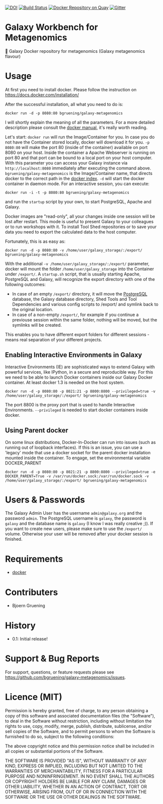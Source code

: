 [![DOI](https://zenodo.org/badge/5466/bgruening/docker-galaxy-stable.svg)](https://zenodo.org/badge/latestdoi/5466/bgruening/docker-galaxy-stable)
[![Build Status](https://travis-ci.org/bgruening/galaxy-metagenomics.svg?branch=master)](https://travis-ci.org/bgruening/galaxy-metagenomics)
[![Docker Repository on Quay](https://quay.io/repository/bgruening/galaxy-metagenomics/status "Docker Repository on Quay")](https://quay.io/repository/bgruening/galaxy-metagenomics)
[![Gitter](https://badges.gitter.im/bgruening/docker-galaxy-stable.svg)](https://gitter.im/bgruening/docker-galaxy-stable?utm_source=badge&utm_medium=badge&utm_campaign=pr-badge)

Galaxy Workbench for Metagenomics
=================================

:whale: Galaxy Docker repository for metagenomics (Galaxy metagenomics flavour) 

Usage
=====

At first you need to install docker. Please follow the instruction on https://docs.docker.com/installation/

After the successful installation, all what you need to do is:

``docker run -d -p 8080:80 bgruening/galaxy-metagenomics``

I will shortly explain the meaning of all the parameters. For a more detailed description please consult
the [docker manual](http://docs.docker.io/), it's really worth reading.

Let's start: ``docker run`` will run the Image/Container for you. 
In case you do not have the Container stored locally, docker will download it for you. ``-p 8080:80`` 
will make the port 80 (inside of the container) available on port 8080 on your host. 
Inside the container a Apache Webserver is running on port 80 and that port can be bound to a 
local port on your host computer. With this parameter you can access your Galaxy instance via ``http://localhost:8080`` 
immediately after executing the command above. ``bgruening/galaxy-metagenomics`` is the Image/Container name, 
that directs docker to the correct path in the [docker index](https://index.docker.io/u/bgruening/galaxy-metagenomics/). ``-d`` 
will start the docker container in daemon mode. For an interactive session, you can execute:

``docker run -i -t -p 8080:80 bgruening/galaxy-metagenomics``

and run the ``` startup ``` script by your own, to start PostgreSQL, Apache and Galaxy.

Docker images are "read-only", all your changes inside one session will be lost after restart. This mode is useful to present Galaxy to your colleagues or to run workshops with it. To install Tool Shed repositories or to save your data you need to export the calculated data to the host computer.

Fortunately, this is as easy as:

``docker run -d -p 8080:80 -v /home/user/galaxy_storage/:/export/ bgruening/galaxy-metagenomics``

With the additional ``-v /home/user/galaxy_storage/:/export/`` parameter, docker will mount the folder ``/home/user/galaxy_storage`` into the Container under ``/export/``. A ``startup.sh`` script, that is usually starting Apache, PostgreSQL and Galaxy, will recognize the export directory with one of the following outcomes:

  - In case of an empty ``/export/`` directory, it will move the [PostgreSQL](http://www.postgresql.org/) database, the Galaxy database directory, Shed Tools and Tool Dependencies and various config scripts to /export/ and symlink back to the original location.
  - In case of a non-empty ``/export/``, for example if you continue a previouse session within the same folder, nothing will be moved, but the symlinks will be created.

This enables you to have different export folders for different sessions - means real separation of your different projects.


Enabling Interactive Environments in Galaxy
-------------------------------------------

Interactive Environments (IE) are sophisticated ways to extend Galaxy with powerful services, like IPython, in a secure and reproducible way.
For this we need to be able to launch Docker containers inside our Galaxy Docker container. At least docker 1.3 is needed on the host system.

``docker run -d -p 8080:80 -p 8021:21 -p 8800:8800 --privileged=true -v /home/user/galaxy_storage/:/export/ bgruening/galaxy-metagenomics``

The port 8800 is the proxy port that is used to handle Interactive Environments. ``--privileged`` is needed to start docker containers inside docker.

Using Parent docker
-------------------
On some linux distributions, Docker-In-Docker can run into issues (such as running out of loopback interfaces). If this is an issue,
you can use a 'legacy' mode that use a docker socket for the parent docker installation mounted inside the container. To engage, set the 
environmental variable DOCKER_PARENT

``docker run -d -p 8080:80 -p 8021:21 -p 8800:8800 --privileged=true -e DOCKER_PARENT=True -v /var/run/docker.sock:/var/run/docker.sock -v /home/user/galaxy_storage/:/export/ bgruening/galaxy-metagenomics``



Users & Passwords
================

The Galaxy Admin User has the username ``admin@galaxy.org`` and the password ``admin``.
The PostgreSQL username is ``galaxy``, the password is ``galaxy`` and the database name is ``galaxy`` (I know I was really creative ;)).
If you want to create new users, please make sure to use the ``/export/`` volume. Otherwise your user will be removed after your docker session is finished.


Requirements
============

- [docker](https://docs.docker.com/installation/)


Contributers
============

 - Bjoern Gruening


History
=======

 - 0.1: Initial release!


Support & Bug Reports
=====================

For support, questions, or feature requests please see https://github.com/bgruening/galaxy-metagenomics/issues.



Licence (MIT)
=============

Permission is hereby granted, free of charge, to any person obtaining a copy
of this software and associated documentation files (the "Software"), to deal
in the Software without restriction, including without limitation the rights
to use, copy, modify, merge, publish, distribute, sublicense, and/or sell
copies of the Software, and to permit persons to whom the Software is
furnished to do so, subject to the following conditions:

The above copyright notice and this permission notice shall be included in
all copies or substantial portions of the Software.

THE SOFTWARE IS PROVIDED "AS IS", WITHOUT WARRANTY OF ANY KIND, EXPRESS OR
IMPLIED, INCLUDING BUT NOT LIMITED TO THE WARRANTIES OF MERCHANTABILITY,
FITNESS FOR A PARTICULAR PURPOSE AND NONINFRINGEMENT. IN NO EVENT SHALL THE
AUTHORS OR COPYRIGHT HOLDERS BE LIABLE FOR ANY CLAIM, DAMAGES OR OTHER
LIABILITY, WHETHER IN AN ACTION OF CONTRACT, TORT OR OTHERWISE, ARISING FROM,
OUT OF OR IN CONNECTION WITH THE SOFTWARE OR THE USE OR OTHER DEALINGS IN
THE SOFTWARE.
